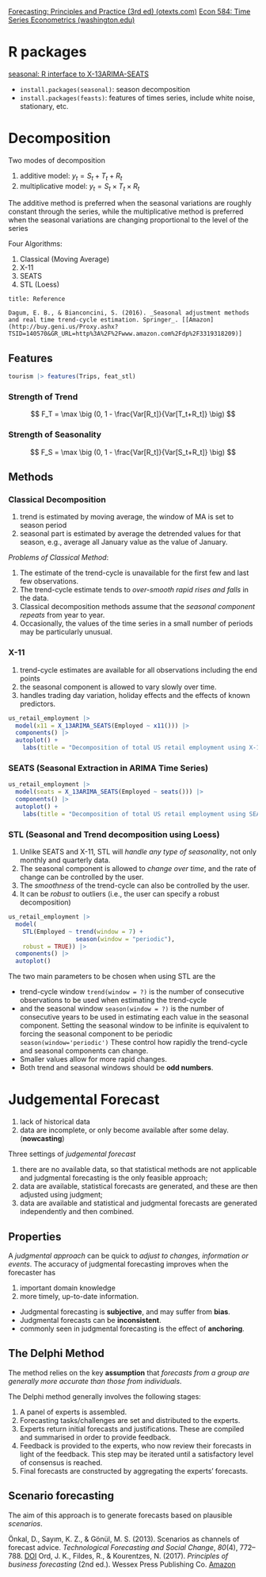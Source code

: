 [Forecasting: Principles and Practice (3rd ed) (otexts.com)](https://otexts.com/fpp3/)
[Econ 584: Time Series Econometrics (washington.edu)](https://faculty.washington.edu/ezivot/econ584/econ584.htm)



# R packages
[seasonal: R interface to X-13ARIMA-SEATS](http://www.seasonal.website/seasonal.html)

- `install.packages(seasonal)`: season decomposition
- `install.packages(feasts)`:  features of times series, include white noise, stationary, etc.



# Decomposition

Two modes of decomposition
1. additive model: $y_t = S_t + T_t + R_t$
2. multiplicative model: $y_t = S_t \times T_t \times R_t$

The additive method is preferred when the seasonal variations are roughly constant through the series, while the multiplicative method is preferred when the seasonal variations are changing proportional to the level of the series

Four Algorithms:
1. Classical (Moving Average)
2. X-11
3. SEATS
4. STL (Loess) 

```ad-note
title: Reference

Dagum, E. B., & Bianconcini, S. (2016). _Seasonal adjustment methods and real time trend-cycle estimation. Springer_. [[Amazon](http://buy.geni.us/Proxy.ashx?TSID=140570&GR_URL=http%3A%2F%2Fwww.amazon.com%2Fdp%2F3319318209)]
```

## Features

```r
tourism |> features(Trips, feat_stl)
```

### Strength of Trend

$$
F_T = \max \big (0, 1 - \frac{Var[R_t]}{Var[T_t+R_t]} \big)
$$

### Strength of Seasonality

$$
F_S = \max \big (0, 1 - \frac{Var[R_t]}{Var[S_t+R_t]} \big)
$$



## Methods

### Classical Decomposition

1. trend is estimated by moving average, the window of MA is set to season period
2. seasonal part is estimated by average the detrended values for that season, e.g., average all January value as the value of January.

_Problems of Classical Method_:
1. The estimate of the trend-cycle is unavailable for the first few and last few observations.
2. The trend-cycle estimate tends to _over-smooth rapid rises and falls_ in the data.
3. Classical decomposition methods assume that the _seasonal component repeats_ from year to year.
4. Occasionally, the values of the time series in a small number of periods may be particularly unusual.


### X-11

1. trend-cycle estimates are available for all observations including the end points
2. the seasonal component is allowed to vary slowly over time.
3. handles trading day variation, holiday effects and the effects of known predictors.

```r
us_retail_employment |>
  model(x11 = X_13ARIMA_SEATS(Employed ~ x11())) |>
  components() |>
  autoplot() +
    labs(title = "Decomposition of total US retail employment using X-11.")
```


### SEATS (Seasonal Extraction in ARIMA Time Series)

```r
us_retail_employment |>
  model(seats = X_13ARIMA_SEATS(Employed ~ seats())) |>
  components() |>
  autoplot() +
    labs(title = "Decomposition of total US retail employment using SEATS")
```


### STL (Seasonal and Trend decomposition using Loess)

1. Unlike SEATS and X-11, STL will _handle any type of seasonality_, not only monthly and quarterly data.
2. The seasonal component is allowed to _change over time_, and the rate of change can be controlled by the user.
3. The _smoothness_ of the trend-cycle can also be controlled by the user.
4. It can be _robust_ to outliers (i.e., the user can specify a robust decomposition)


```r
us_retail_employment |>
  model(
    STL(Employed ~ trend(window = 7) +
                   season(window = "periodic"),
    robust = TRUE)) |>
  components() |>
  autoplot()
```

The two main parameters to be chosen when using STL are the 
- trend-cycle window `trend(window = ?)`  is the number of consecutive observations to be used when estimating the trend-cycle
- and the seasonal window `season(window = ?)` is the number of consecutive years to be used in estimating each value in the seasonal component. Setting the seasonal window to be infinite is equivalent to forcing the seasonal component to be periodic `season(window='periodic')`
These control how rapidly the trend-cycle and seasonal components can change. 
- Smaller values allow for more rapid changes. 
- Both trend and seasonal windows should be **odd numbers**.


# Judgemental Forecast

1. lack of historical data
2. data are incomplete, or only become available after some delay. (**nowcasting**)



Three settings of _judgemental forecast_
1. there are no available data, so that statistical methods are not applicable and judgmental forecasting is the only feasible approach; 
2. data are available, statistical forecasts are generated, and these are then adjusted using judgment; 
3. data are available and statistical and judgmental forecasts are generated independently and then combined.

## Properties

A _judgmental approach_ can be quick to _adjust to changes, information or events_. The accuracy of judgmental forecasting improves when the forecaster has 
 1. important domain knowledge
 2. more timely, up-to-date information.

- Judgmental forecasting is **subjective**, and may suffer from **bias**.
- Judgmental forecasts can be **inconsistent**.
- commonly seen in judgmental forecasting is the effect of **anchoring**.

## The Delphi Method

The method relies on the key **assumption** that _forecasts from a group are generally more accurate than those from individuals_.

The Delphi method generally involves the following stages:

1. A panel of experts is assembled.
2. Forecasting tasks/challenges are set and distributed to the experts.
3. Experts return initial forecasts and justifications. These are compiled and summarised in order to provide feedback.
4. Feedback is provided to the experts, who now review their forecasts in light of the feedback. This step may be iterated until a satisfactory level of consensus is reached.
5. Final forecasts are constructed by aggregating the experts’ forecasts.

## Scenario forecasting

The aim of this approach is to generate forecasts based on plausible _scenarios_.

Önkal, D., Sayım, K. Z., & Gönül, M. S. (2013). Scenarios as channels of forecast advice. _Technological Forecasting and Social Change_, _80_(4), 772–788. [DOI](https://doi.org/10.1016/j.techfore.2012.08.015)
Ord, J. K., Fildes, R., & Kourentzes, N. (2017). _Principles of business forecasting_ (2nd ed.). Wessex Press Publishing Co. [Amazon](http://buy.geni.us/Proxy.ashx?TSID=140570&GR_URL=http%3A%2F%2Fwww.amazon.com%2Fdp%2F0999064916)

